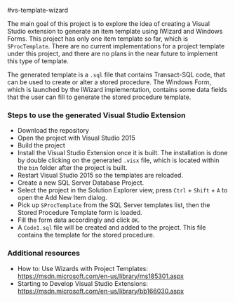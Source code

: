 #vs-template-wizard

The main goal of this project is to explore the idea of creating a Visual Studio extension to generate an item template using IWizard and Windows Forms. This project has only one item template so far, which is `SProcTemplate`. There are no current implementations for a  project template under this project, and there are no plans in the near future to implement this type of template.

The generated template is a `.sql` file that contains Transact-SQL code, that can be used to create or alter a stored procedure. The Windows Form, which is launched by the IWizard implementation, contains some data fields that the user can fill to generate the stored procedure template.

### Steps to use the generated Visual Studio Extension
* Download the repository
* Open the project with Visual Studio 2015
* Build the project
* Install the Visual Studio Extension once it is built. The installation is done by double clicking on the generated `.visx` file, which is located within the `bin` folder after the project is built.
* Restart Visual Studio 2015 so the templates are reloaded.
* Create a new SQL Server Database Project. 
* Select the project in the Solution Explorer view, press `Ctrl` + `Shift` + `A` to open the Add New Item dialog.
* Pick up `SProcTemplate` from the SQL Server templates list, then the Stored Procedure Template form is loaded.
* Fill the form data accordingly and click `OK`.
* A `Code1.sql` file will be created and added to the project. This file contains the template for the stored procedure.

### Additional resources

* How to: Use Wizards with Project Templates: https://msdn.microsoft.com/en-us/library/ms185301.aspx
* Starting to Develop Visual Studio Extensions: https://msdn.microsoft.com/en-us/library/bb166030.aspx
